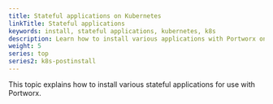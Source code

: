 ```yaml
---
title: Stateful applications on Kubernetes
linkTitle: Stateful applications
keywords: install, stateful applications, kubernetes, k8s
description: Learn how to install various applications with Portworx on Kubernetes
weight: 5
series: top
series2: k8s-postinstall
---
```


This topic explains how to install various stateful applications for use with Portworx.
